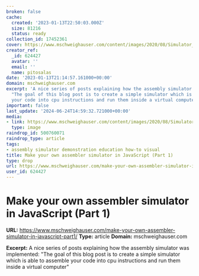 ```yaml
---
broken: false
cache:
  created: '2023-01-13T22:50:03.000Z'
  size: 81216
  status: ready
collection_id: 17452361
cover: https://www.mschweighauser.com/content/images/2020/08/Simulator_Banner.png
creator_ref:
  _id: 624427
  avatar: ''
  email: ''
  name: pitosalas
date: '2023-01-13T21:14:57.161000+00:00'
domain: mschweighauser.com
excerpt: 'A nice series of posts explaining how the assembly simulator was implemented:
  "The goal of this blog post is to create a simple simulator which is able to assemble
  your code into cpu instructions and run them inside a virtual computer"'
important: false
last_update: '2024-06-24T14:59:32.721000+00:00'
media:
- link: https://www.mschweighauser.com/content/images/2020/08/Simulator_Banner.png
  type: image
raindrop_id: 500760071
raindrop_type: article
tags:
- assembly simulator demonstration education how-to visual
title: Make your own assembler simulator in JavaScript (Part 1)
type: drop
url: https://www.mschweighauser.com/make-your-own-assembler-simulator-in-javascript-part1/
user_id: 624427
---
```


# Make your own assembler simulator in JavaScript (Part 1)

**URL:** https://www.mschweighauser.com/make-your-own-assembler-simulator-in-javascript-part1/
**Type:** article
**Domain:** mschweighauser.com

**Excerpt:** A nice series of posts explaining how the assembly simulator was implemented: "The goal of this blog post is to create a simple simulator which is able to assemble your code into cpu instructions and run them inside a virtual computer"
